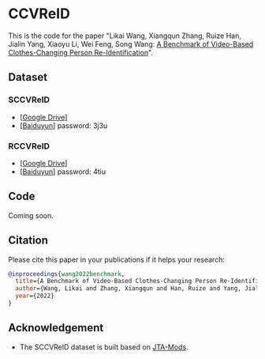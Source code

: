 # CCVReID
This is the code for the paper "Likai Wang, Xiangqun Zhang, Ruize Han, Jialin Yang, Xiaoyu Li, Wei Feng, Song Wang: [A Benchmark of Video-Based Clothes-Changing Person Re-Identification](https://arxiv.org/abs/2211.11165)".


## Dataset
### SCCVReID
- [[Google Drive](https://drive.google.com/file/d/1f2UX8XUElU8y--LYCzYPZ3gyFvU96YMP/view?usp=sharing)]
- [[Baiduyun](https://pan.baidu.com/s/1Z0vxHefoeat2BQWcETy-QA)] password: 3j3u

### RCCVReID
- [[Google Drive](https://drive.google.com/file/d/1vyJtATpMmjOlfVExiO0od8k1ozO46_Dv/view?usp=sharing)]
- [[Baiduyun](https://pan.baidu.com/s/1MIUExuQf6AtEuOqJ4NNgUg)] password: 4tiu

## Code
Coming soon.

## Citation
Please cite this paper in your publications if it helps your research:

```BibTeX
@inproceedings{wang2022benchmark,
  title={A Benchmark of Video-Based Clothes-Changing Person Re-Identification},
  author={Wang, Likai and Zhang, Xiangqun and Han, Ruize and Yang, Jialin and Li, Xiaoyu and Feng, Wei and Wang, Song},
  year={2022}
}
```

## Acknowledgement

- The SCCVReID dataset is built based on [JTA-Mods](https://github.com/fabbrimatteo/JTA-Mods).
